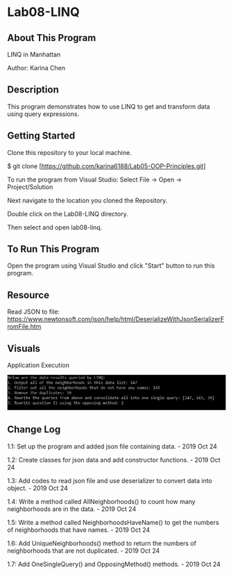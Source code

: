 # Lab08-LINQ

## About This Program
LINQ in Manhattan

Author: Karina Chen

## Description
This program demonstrates how to use LINQ to get and transform data using query expressions. 

## Getting Started
Clone this repository to your local machine.

$ git clone [https://github.com/karina6188/Lab05-OOP-Principles.git]

To run the program from Visual Studio:
Select File -> Open -> Project/Solution

Next navigate to the location you cloned the Repository.

Double click on the Lab08-LINQ directory.

Then select and open lab08-linq.

## To Run This Program
Open the program using Visual Studio and click "Start" button to run this program.

## Resource
Read JSON to file:
https://www.newtonsoft.com/json/help/html/DeserializeWithJsonSerializerFromFile.htm

## Visuals

Application Execution

![Alt execution capture](/captures/app_execution.JPG)

## Change Log

1.1: Set up the program and added json file containing data. - 2019 Oct 24

1.2: Create classes for json data and add constructor functions. - 2019 Oct 24

1.3: Add codes to read json file and use deserializer to convert data into object. - 2019 Oct 24

1.4: Write a method called AllNeighborhoods() to count how many neighborhoods are in the data. - 2019 Oct 24

1.5: Write a method called NeighborhoodsHaveName() to get the numbers of neighborhoods that have names. - 2019 Oct 24

1.6: Add UniqueNeighborhoods() method to return the numbers of neighborhoods that are not duplicated. - 2019 Oct 24

1.7: Add OneSingleQuery() and OpposingMethod() methods. - 2019 Oct 24
